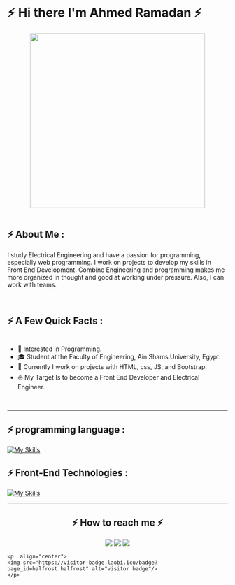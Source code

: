 # ⚡ Hi there I'm Ahmed Ramadan ⚡

<div align="center">
<img src="https://i.imgur.com/8MupZHY.gif](https://media.giphy.com/media/qgQUggAC3Pfv687qPC/giphy.gif)" width="400px"/>
</div>

<br>

## ⚡ About Me :

I study Electrical Engineering and have a passion for programming, especially web programming. I work on projects to develop my skills in Front End Development. Combine Engineering and programming makes me more organized in thought and good at working under pressure. Also, I can work with teams.

<br>

## ⚡ A Few Quick Facts :


<ul>

  <br>
  
  <li> 🧐   Interested in Programming.</li>
  <li> 🎓   Student at the Faculty of Engineering, Ain Shams University, Egypt.</li>
  <li> 🌱   Currently I work on projects with HTML, css, JS, and Bootstrap.</li>
  <li> ⛵   My Target Is to become a Front End Developer and Electrical Engineer.</li>
</ul>

<br>

<hr>

## ⚡ programming language :

[![My Skills](https://skillicons.dev/icons?i=cpp,js)](https://skillicons.dev)


## ⚡️ Front-End Technologies :

[![My Skills](https://skillicons.dev/icons?i=css,html,bootstrap,&perline=10)](https://skillicons.dev)

<hr>

<h2 align="center">⚡️ How to reach me ⚡️</h2>
  
<p align="center">
    <a href="https://linkedin.com/in/ahmed-abohmaid"alt="Linkedin"><img src="https://img.shields.io/badge/LinkedIn-0077B5?style=for-the-badge&logo=linkedin&logoColor=white"></a>
    <a href="https://www.facebook.com/abohmaid13" alt="Facebook"><img src="https://img.shields.io/badge/Facebook-1877F2?style=for-the-badge&logo=facebook&logoColor=white"></a>
    <a href="https://github.com/Ahmed-AboHmaiD" alt="GitHub"><img src="https://img.shields.io/badge/GitHub-100000?style=for-the-badge&logo=github&logoColor=white"></a>

    <p  align="center">
    <img src="https://visitor-badge.laobi.icu/badge?page_id=halfrost.halfrost" alt="visitor badge"/>       
    </p>

</p>

